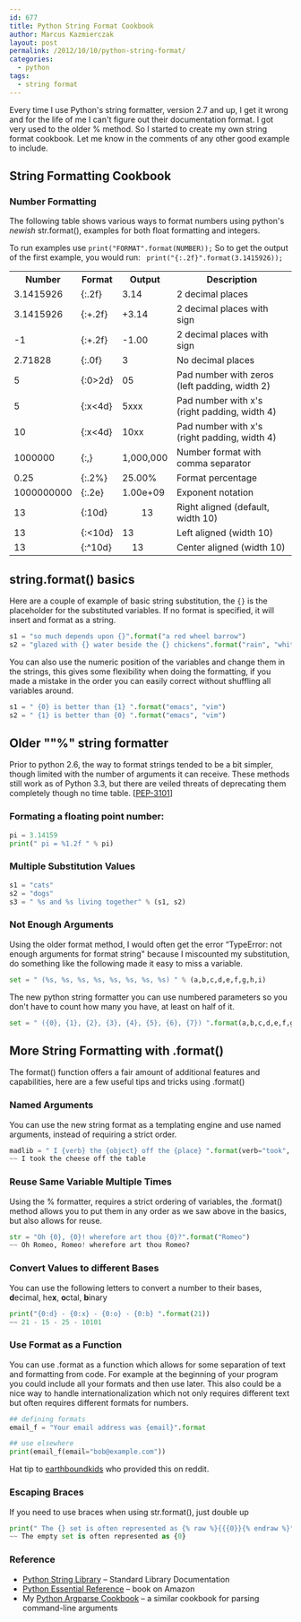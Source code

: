 ```yaml
---
id: 677
title: Python String Format Cookbook
author: Marcus Kazmierczak
layout: post
permalink: /2012/10/10/python-string-format/
categories:
  - python
tags:
  - string format
---
```

Every time I use Python's string formatter, version 2.7 and up, I get it wrong and for the life of me I can't figure out their documentation format. I got very used to the older % method. So I started to create my own string format cookbook. Let me know in the comments of any other good example to include.

## String Formatting Cookbook

### Number Formatting

The following table shows various ways to format numbers using python's *newish* str.format(), examples for both float formatting and integers.

To run examples use ` print("FORMAT".format(NUMBER)); `
So to get the output of the first example, you would run: ` print("{:.2f}".format(3.1415926));`

<table>
<tr><th> Number </th><th> Format </th><th> Output </th><th> Description </th></tr>
<tr><td> 3.1415926  </td><td> {:.2f}  </td><td> 3.14  </td><td> 2 decimal places </td></tr>
<tr><td> 3.1415926  </td><td> {:+.2f} </td><td> +3.14 </td><td> 2 decimal places with sign </td></tr>
<tr><td> -1         </td><td> {:+.2f} </td><td> -1.00 </td><td> 2 decimal places with sign </td></tr>
<tr><td> 2.71828    </td><td> {:.0f}  </td><td> 3   </td><td> No decimal places </td></tr>
<tr><td> 5          </td><td> {:0>2d} </td><td> 05  </td><td> Pad number with zeros (left padding, width 2) </td></tr>
<tr><td> 5          </td><td> {:x<4d} </td><td> 5xxx  </td><td> Pad number with x's (right padding, width 4) </td></tr>
<tr><td> 10         </td><td> {:x<4d} </td><td> 10xx  </td><td> Pad number with x's (right padding, width 4) </td></tr>
<tr><td> 1000000    </td><td> {:,}    </td><td> 1,000,000  </td><td> Number format with comma separator </td></tr>
<tr><td> 0.25       </td><td> {:.2%}  </td><td> 25.00%  </td><td> Format percentage </td></tr>
<tr><td> 1000000000 </td><td> {:.2e}  </td><td> 1.00e+09 </td><td> Exponent notation </td></tr>
<tr><td> 13         </td><td> {:10d}  </td><td> &nbsp;&nbsp;&nbsp;&nbsp;&nbsp;&nbsp;&nbsp;&nbsp;13 </td><td> Right aligned (default, width 10) </td></tr>
<tr><td> 13         </td><td> {:<10d} </td><td> 13 </td><td> Left aligned (width 10) </td></tr>
<tr><td> 13         </td><td> {:^10d} </td><td> &nbsp;&nbsp;&nbsp;&nbsp;13 </td><td> Center aligned (width 10) </td></tr>
</table>

## string.format() basics

Here are a couple of example of basic string substitution, the `{}` is the placeholder for the substituted variables. If no format is specified, it will insert and format as a string.

```python
s1 = "so much depends upon {}".format("a red wheel barrow")
s2 = "glazed with {} water beside the {} chickens".format("rain", "white")
```

You can also use the numeric position of the variables and change them in the strings, this gives some flexibility when doing the formatting, if you made a mistake in the order you can easily correct without shuffling all variables around.

```python
s1 = " {0} is better than {1} ".format("emacs", "vim")
s2 = " {1} is better than {0} ".format("emacs", "vim")
```

## Older ""%" string formatter

Prior to python 2.6, the way to format strings tended to be a bit simpler, though limited with the number of arguments it can receive. These methods still work as of Python 3.3, but there are veiled threats of deprecating them completely though no time table. [[PEP-3101][1]]

### Formating a floating point number:

```python
pi = 3.14159
print(" pi = %1.2f " % pi)
```

### Multiple Substitution Values

```python
s1 = "cats"
s2 = "dogs"
s3 = " %s and %s living together" % (s1, s2)
```

### Not Enough Arguments

Using the older format method, I would often get the error &#8220;TypeError: not enough arguments for format string" because I miscounted my substitution, do something like the following made it easy to miss a variable.

```python
set = " (%s, %s, %s, %s, %s, %s, %s, %s) " % (a,b,c,d,e,f,g,h,i)
```

The new python string formatter you can use numbered parameters so you don't have to count how many you have, at least on half of it.

```python
set = " ({0}, {1}, {2}, {3}, {4}, {5}, {6}, {7}) ".format(a,b,c,d,e,f,g)
```

## More String Formatting with .format()

The format() function offers a fair amount of additional features and capabilities, here are a few useful tips and tricks using .format()

### Named Arguments

You can use the new string format as a templating engine and use named arguments, instead of requiring a strict order.

```python
madlib = " I {verb} the {object} off the {place} ".format(verb="took", object="cheese", place="table")
~~ I took the cheese off the table
```

### Reuse Same Variable Multiple Times

Using the % formatter, requires a strict ordering of variables, the .format() method allows you to put them in any order as we saw above in the basics, but also allows for reuse.

```python
str = "Oh {0}, {0}! wherefore art thou {0}?".format("Romeo")
~~ Oh Romeo, Romeo! wherefore art thou Romeo?
```

### Convert Values to different Bases

You can use the following letters to convert a number to their bases, <b>d</b>ecimal, he<b>x</b>, <b>o</b>ctal, <b>b</b>inary

```python
print("{0:d} - {0:x} - {0:o} - {0:b} ".format(21))
~~ 21 - 15 - 25 - 10101
```


### Use Format as a Function

You can use .format as a function which allows for some separation of text and formatting from code. For example at the beginning of your program you could include all your formats and then use later. This also could be a nice way to handle internationalization which not only requires different text but often requires different formats for numbers.

```python
## defining formats
email_f = "Your email address was {email}".format

## use elsewhere
print(email_f(email="bob@example.com"))
```

Hat tip to [earthboundkids][2] who provided this on reddit.

### Escaping Braces

If you need to use braces when using str.format(), just double up

```python
print(" The {} set is often represented as {% raw %}{{{0}}{% endraw %}".format("empty"))
~~ The empty set is often represented as {0}
```

### Reference

  * [Python String Library][3] &#8211; Standard Library Documentation
  * [Python Essential Reference][4] &#8211; book on Amazon
  * My [Python Argparse Cookbook][5] &#8211; a similar cookbook for parsing command-line arguments

 [1]: http://www.python.org/dev/peps/pep-3101/
 [2]: http://www.reddit.com/r/Python/comments/174e1i/python_string_format_cookbook/c82ot0h
 [3]: http://docs.python.org/3/library/string.html
 [4]: http://www.amazon.com/gp/product/0672329786/ref=as_li_ss_tl?ie=UTF8&camp=1789&creative=390957&creativeASIN=0672329786&linkCode=as2&tag=mkazcom-20
 [5]: /2014/07/26/python-argparse-cookbook/
